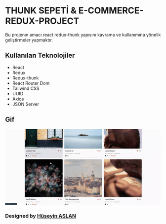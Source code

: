 # THUNK SEPETİ & E-COMMERCE-REDUX-PROJECT

Bu projenın amacı react redux-thunk yapısını kavrama ve kullanımına yönelik geliştirmeler yapmaktır.

## Kullanılan Teknolojiler

- React
- Redux
- Redux-thunk
- React Router Dom
- Tailwind CSS
- UUID
- Axios
- JSON Server



## Gif

 ![](/public/Screen%20Recording%202024-06-15%20at%2004.53.27.75%20PM.gif)

### Designed by <a href="https://www.linkedin.com/in/h%C3%BCseyin-aslan-128519203/" target="_blank">Hüseyin ASLAN</a> 


